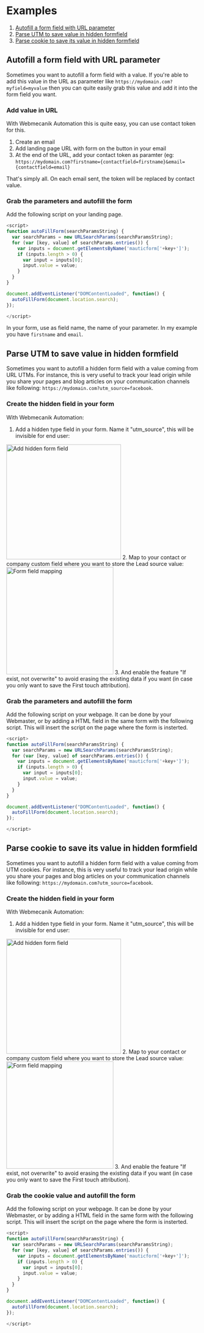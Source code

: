 # Examples
1. [Autofill a form field with URL parameter](#autofill-a-form-field-with-url-parameter)
2. [Parse UTM to save value in hidden formfield](#parse-utm-to-save-value-in-hidden-formfield)
3. [Parse cookie to save its value in hidden formfield](#parse-cookie-to-save-its-value-in-hidden-formfield)

## Autofill a form field with URL parameter
Sometimes you want to autofill a form field with a value. If you're able to add this value in the URL as parameter like `https://mydomain.com?myfield=myvalue` then you can quite easily grab this value and add it into the form field you want.

### Add value in URL
With Webmecanik Automation this is quite easy, you can use contact token for this.
1. Create an email
2. Add landing page URL with form on the button in your email
3. At the end of the URL, add your contact token as paramter (eg: `https://mydomain.com?firstname={contactfield=firstname}&email={contactfield=email}`

That's simply all. On each email sent, the token will be replaced by contact value.

### Grab the parameters and autofill the form
Add the following script on your landing page.

```javascript
<script>
function autoFillForm(searchParamsString) {
  var searchParams = new URLSearchParams(searchParamsString);
  for (var [key, value] of searchParams.entries()) {
    var inputs = document.getElementsByName('mauticform['+key+']');
    if (inputs.length > 0) {
      var input = inputs[0];
      input.value = value;
    }
  }
}

document.addEventListener("DOMContentLoaded", function() {
  autoFillForm(document.location.search);
});

</script>
```

In your form, use as field name, the name of your parameter. In my example you have `firstname` and `email`.

## Parse UTM to save value in hidden formfield
Sometimes you want to autofill a hidden form field with a value coming from URL UTMs. For instance, this is very useful to track your lead origin while you share your pages and blog articles on your communication channels like following: `https://mydomain.com?utm_source=facebook`.

### Create the hidden field in your form
With Webmecanik Automation:

1. Add a hidden type field in your form. Name it "utm_source", this will be invisible for end user:
<img width="300" alt="Add hidden form field" src="https://user-images.githubusercontent.com/14075239/130429400-f25a845d-d8f1-4daf-ada1-33d540fa102e.png">
2. Map to your contact or company custom field where you want to store the Lead source value:
<img width="280" alt="Form field mapping" src="https://user-images.githubusercontent.com/14075239/130427299-bf5451f4-27f7-4b66-81b6-d6a0912a1580.png">
3. And enable the feature "If exist, not overwrite" to avoid erasing the existing data if you want (in case you only want to save the First touch attribution).

### Grab the parameters and autofill the form
Add the following script on your webpage. It can be done by your Webmaster, or by adding a HTML field in the same form with the following script. This will insert the script on the page where the form is insterted.

```javascript
<script>
function autoFillForm(searchParamsString) {
  var searchParams = new URLSearchParams(searchParamsString);
  for (var [key, value] of searchParams.entries()) {
    var inputs = document.getElementsByName('mauticform['+key+']');
    if (inputs.length > 0) {
      var input = inputs[0];
      input.value = value;
    }
  }
}

document.addEventListener("DOMContentLoaded", function() {
  autoFillForm(document.location.search);
});

</script>
```

## Parse cookie to save its value in hidden formfield
Sometimes you want to autofill a hidden form field with a value coming from UTM cookies. For instance, this is very useful to track your lead origin while you share your pages and blog articles on your communication channels like following: `https://mydomain.com?utm_source=facebook`.

### Create the hidden field in your form
With Webmecanik Automation:

1. Add a hidden type field in your form. Name it "utm_source", this will be invisible for end user:
<img width="300" alt="Add hidden form field" src="https://user-images.githubusercontent.com/14075239/130429400-f25a845d-d8f1-4daf-ada1-33d540fa102e.png">
2. Map to your contact or company custom field where you want to store the Lead source value:
<img width="280" alt="Form field mapping" src="https://user-images.githubusercontent.com/14075239/130427299-bf5451f4-27f7-4b66-81b6-d6a0912a1580.png">
3. And enable the feature "If exist, not overwrite" to avoid erasing the existing data if you want (in case you only want to save the First touch attribution).

### Grab the cookie value and autofill the form
Add the following script on your webpage. It can be done by your Webmaster, or by adding a HTML field in the same form with the following script. This will insert the script on the page where the form is insterted.

```javascript
<script>
function autoFillForm(searchParamsString) {
  var searchParams = new URLSearchParams(searchParamsString);
  for (var [key, value] of searchParams.entries()) {
    var inputs = document.getElementsByName('mauticform['+key+']');
    if (inputs.length > 0) {
      var input = inputs[0];
      input.value = value;
    }
  }
}

document.addEventListener("DOMContentLoaded", function() {
  autoFillForm(document.location.search);
});

</script>
```
